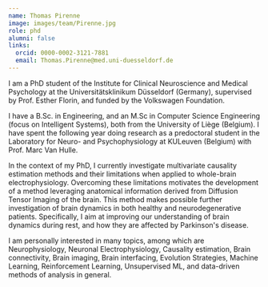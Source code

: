```yaml
---
name: Thomas Pirenne
image: images/team/Pirenne.jpg
role: phd
alumni: false
links:
  orcid: 0000-0002-3121-7881
  email: Thomas.Pirenne@med.uni-duesseldorf.de
---
```

<!-- Intro -->
I am a PhD student of the Institute for Clinical Neuroscience and Medical Psychology at the Universitätsklinikum Düsseldorf (Germany), supervised by Prof. Esther Florin, and funded by the Volkswagen Foundation.

<!-- Background (studies, work experience if relevant) -->
I have a B.Sc. in Engineering, and an M.Sc in Computer Science Engineering (focus on Intelligent Systems), both from the University of Liège (Belgium). I have spent the following year doing research as a predoctoral student in the Laboratory for Neuro- and Psychophysiology at KULeuven (Belgium) with Prof. Marc Van Hulle.

<!-- Project (Project(s) worked and working on in the lab) -->
In the context of my PhD, I currently investigate multivariate causality estimation methods and their limitations when applied to whole-brain electrophysiology. Overcoming these limitations motivates the development of a method leveraging anatomical information derived from Diffusion Tensor Imaging of the brain. This method makes possible further investigation of brain dynamics in both healthy and neurodegenerative patients. Specifically, I aim at improving our understanding of brain dynamics during rest, and how they are affected by Parkinson's disease.

<!-- Interests (topics, research, technology) -->
I am personally interested in many topics, among which are Neurophysiology, Neuronal Electrophysiology, Causality estimation, Brain connectivity, Brain imaging, Brain interfacing, Evolution Strategies, Machine Learning, Reinforcement Learning, Unsupervised ML, and data-driven methods of analysis in general.

<!-- M.Sc. Thomas Pirenne -->